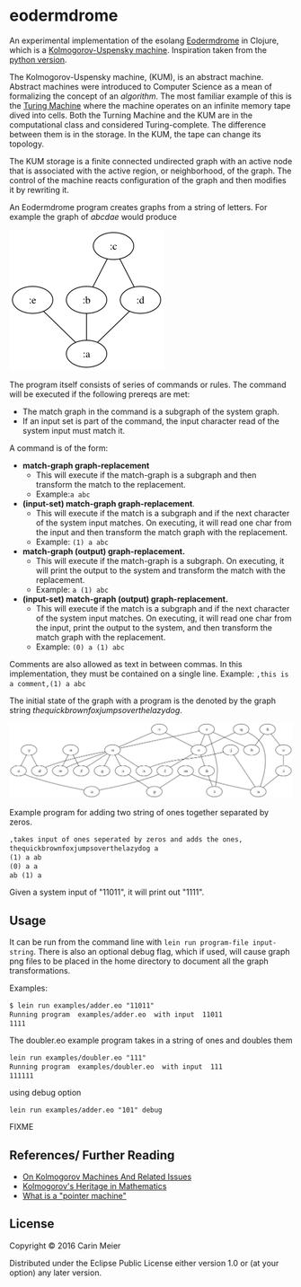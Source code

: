 # eodermdrome

An experimental implementation of the esolang [Eodermdrome](https://esolangs.org/wiki/Eodermdrome) in Clojure, which is a [Kolmogorov-Uspensky machine](https://esolangs.org/wiki/Kolmogorov_machine).  Inspiration taken from the [python version](https://github.com/tadeboro/eodermdrome).

The Kolmogorov-Uspensky machine, (KUM), is an abstract machine.  Abstract machines were introduced to Computer Science as a mean of formalizing the concept of an  _algorithm_.  The most familiar example of this is the [Turing Machine](https://en.wikipedia.org/wiki/Turing_machine) where the machine operates on an infinite memory tape dived into cells.  Both the Turning Machine and the KUM are in the computational class and considered Turing-complete. The difference between them is in the storage.  In the KUM, the tape can change its topology.

The KUM storage is a finite connected undirected graph with an active node that is associated with the active region, or neighborhood, of the graph.  The control of the machine reacts configuration of the graph and then modifies it by rewriting it.

An Eodermdrome program creates graphs from a string of letters.  For example the graph of _abcdae_ would produce

![abcdae](./images/abcdae.png)

The program itself consists of series of commands or rules.  The command will be executed if the following prereqs are met:
* The match graph in the command is a subgraph of the system graph.
* If an input set is part of the command, the input character read of the system input must match it.

A command is of the form:

* **match-graph graph-replacement**
	* This will execute if the match-graph is a subgraph and then transform the match to the replacement.
	* Example:`a abc`
* **(input-set) match-graph graph-replacement**.
    * This will execute if the match is a subgraph and if the next character of the system input matches.  On executing, it will read one char from the input and then transform the match graph with the replacement.
    * Example: `(1) a abc`
* **match-graph (output) graph-replacement.**
	* This will execute if the match-graph is a subgraph. On executing, it will print the output to the system and transform the match with the replacement.
	* Example: `a (1) abc`
* **(input-set) match-graph (output) graph-replacement.**
	* This will execute if the match is a subgraph and if the next character of the system input matches.  On executing, it will read one char from the input, print the output to the system, and then transform the match graph with the replacement.
	* Example: `(0) a (1) abc`

Comments are also allowed as text in between commas.  In this implementation, they must be contained on a single line.  Example: `,this is a comment,(1) a abc`

The initial state of the graph with a program is the denoted by the graph string _thequickbrownfoxjumpsoverthelazydog_.

![thequickbrownfoxjumpsoverthelazydog](./images/thequickbrownfoxjumpsoverthelazydog.png)


Example program for adding two string of ones together separated by zeros.

```
,takes input of ones seperated by zeros and adds the ones, thequickbrownfoxjumpsoverthelazydog a
(1) a ab
(0) a a
ab (1) a
```

Given a system input of "11011", it will print out "1111".

## Usage

It can be run from the command line with `lein run program-file input-string`.  There is also an optional debug flag, which if used, will cause graph png files to be placed in the home directory to document all the graph transformations.

Examples:

```
$ lein run examples/adder.eo "11011"
Running program  examples/adder.eo  with input  11011
1111
```

The doubler.eo example program takes in a string of ones and doubles them

```
lein run examples/doubler.eo "111"
Running program  examples/doubler.eo  with input  111
111111
```

using debug option

```
lein run examples/adder.eo "101" debug
```

FIXME

## References/ Further Reading

* [On Kolmogorov Machines And Related Issues](http://research.microsoft.com/en-us/um/people/gurevich/opera/78.pdf)
* [Kolmogorov's Heritage in Mathematics](https://books.google.com/books?id=SpTv44Ia-J0C&pg=PA284&lpg=PA284&dq=active+node+kolmogorov+uspensky+machine&source=bl&ots=uQQSLaaKOS&sig=9-V_m8z-Yh9zlzy6vX9MplGMbjw&hl=en&sa=X&ved=0ahUKEwjy8820rMDLAhVByYMKHWP5A8oQ6AEILDAC#v=onepage&q=active%20node%20kolmogorov%20uspensky%20machine&f=false)
* [What is a "pointer machine"](http://dl.acm.org/citation.cfm?id=202846)


## License

Copyright © 2016 Carin Meier

Distributed under the Eclipse Public License either version 1.0 or (at
your option) any later version.
